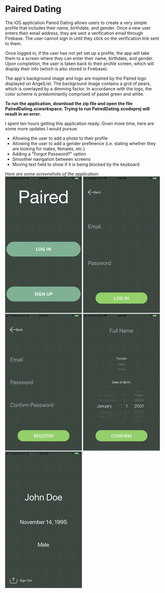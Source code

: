 # Paired Dating

The iOS application Paired Dating allows users to create a very simple profile that includes their name, birthdate, and gender. Once a new user enters their email address, they are sent a verification email through Firebase. The user cannot sign in until they click on the verification link sent to them.

Once logged in, if the user has not yet set up a profile, the app will take them to a screen where they can enter their name, birthdate, and gender. Upon completion, the user is taken back to their profile screen, which will display their info (which is also stored in Firebase). 

The app's background image and logo are inspired by the Paired logo displayed on AngelList. The background image contains a grid of pears, which is overlayed by a dimming factor. In accordance with the logo, the color scheme is predominantly comprised of pastel green and white. 

<b>To run the application, download the zip file and open the file PairedDating.xcworkspace. Trying to run PairedDating.xcodeproj will result in an error.</b>

I spent ten hours getting this application ready. Given more time, here are some more updates I would pursue:
<ul>
  <li>Allowing the user to add a photo to their profile</li>
  <li>Allowing the user to add a gender preference (i.e. stating whether they are looking for males, females, etc.)</li>
  <li>Adding a "Forgot Password?" option</li>
  <li>Smoother navigation between screens</li>
  <li>Moving text field to show if it is being blocked by the keyboard</li>
</ul>

<i>Here are some screenshots of the application: </i>
<br>
<kbd><img src="Images/Home.PNG" width="250"></kbd> <kbd><img src="Images/Login.PNG" width="250"></kbd><kbd><img src="Images/Signup.PNG" width="250"></kbd>
<kbd><img src="Images/SetUpProfile.PNG" width="250"></kbd> <kbd><img src="Images/Profile.PNG" width="250"></kbd>
